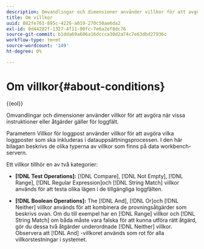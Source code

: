 ```yaml
---
description: Omvandlingar och dimensioner använder villkor för att avgöra när vissa instruktioner eller åtgärder gäller för loggfält.
title: Om villkor
uuid: 882fe761-895c-4226-a019-270c50ae6da2
exl-id: 0d44282f-1327-4f11-90fc-7e6a2ef8dc76
source-git-commit: b1dda69a606a16dccca30d2a74c7e63dbd27936c
workflow-type: tm+mt
source-wordcount: '149'
ht-degree: 0%

---
```


# Om villkor{#about-conditions}

{{eol}}

Omvandlingar och dimensioner använder villkor för att avgöra när vissa instruktioner eller åtgärder gäller för loggfält.

Parametern Villkor för loggpost använder villkor för att avgöra vilka loggposter som ska inkluderas i datauppsättningsprocessen. I den här bilagan beskrivs de olika typerna av villkor som finns på data workbench-servern.

Ett villkor tillhör en av två kategorier:

* **[!DNL Test Operations]:** [!DNL Compare], [!DNL Not Empty], [!DNL Range], [!DNL Regular Expression]och [!DNL String Match] villkor används för att testa olika lägen i de tillgängliga loggfälten.

* **[!DNL Boolean Operations]:** The [!DNL And], [!DNL Or]och [!DNL Neither] villkor används för att kombinera de provningsåtgärder som beskrivs ovan. Om du till exempel har en [!DNL Range] villkor och [!DNL String Match] om båda måste vara falska för att kunna utföra rätt åtgärd, gör du dessa två åtgärder underordnade [!DNL Neither] villkor. Observera att [!DNL And] -villkoret används som rot för alla villkorstestningar i systemet.
